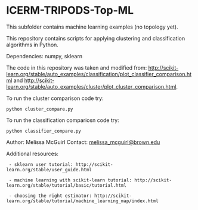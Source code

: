 # ICERM-TRIPODS-Top-ML
This subfolder contains machine learning examples (no topology yet).

This repository contains scripts for applying clustering and classification algorithms in Python. 

Dependencies: numpy, sklearn 

The code in this repository was taken and modified from: http://scikit-learn.org/stable/auto_examples/classification/plot_classifier_comparison.html and http://scikit-learn.org/stable/auto_examples/cluster/plot_cluster_comparison.html. 

To run the cluster comparison code try:
``` 
python cluster_compare.py 
```

To run the classification compariosn code try:
``` 
python classifier_compare.py 
```

Author: Melissa McGuirl Contact: melissa_mcguirl@brown.edu

Additional resources:

     - sklearn user tutorial: http://scikit-learn.org/stable/user_guide.html
     
     - machine learning with scikit-learn tutorial: http://scikit-learn.org/stable/tutorial/basic/tutorial.html
     
     - choosing the right estimator: http://scikit-learn.org/stable/tutorial/machine_learning_map/index.html
